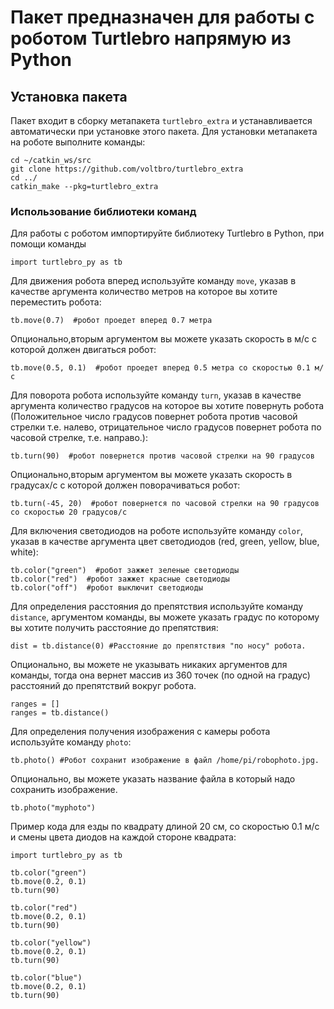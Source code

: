 # Пакет предназначен для работы с роботом Turtlebro напрямую из Python

## Установка пакета

Пакет входит в сборку метапакета `turtlebro_extra` и устанавливается автоматически при установке этого пакета. Для установки метапакета на роботе выполните команды:

```
cd ~/catkin_ws/src
git clone https://github.com/voltbro/turtlebro_extra
cd ../
catkin_make --pkg=turtlebro_extra
```

### Использование библиотеки команд

Для работы с роботом импортируйте библиотеку Turtlebro в Python, при помощи команды
``` 
import turtlebro_py as tb
```

Для движения робота вперед используйте команду `move`, указав в качестве аргумента количество метров на которое вы хотите переместить робота:

```
tb.move(0.7)  #робот проедет вперед 0.7 метра
```
Опционально,вторым аргументом вы можете указать скорость в м/с с которой должен двигаться робот:
```
tb.move(0.5, 0.1)  #робот проедет вперед 0.5 метра со скоростью 0.1 м/с
```

Для поворота робота используйте команду `turn`, указав в качестве аргумента количество градусов на которое вы хотите повернуть робота
(Положительное число градусов повернет робота против часовой стрелки т.е. налево, отрицательное число градусов повернет робота по часовой стрелке, т.е. направо.):

```
tb.turn(90)  #робот повернется против часовой стрелки на 90 градусов
```
Опционально,вторым аргументом вы можете указать скорость в градусах/с с которой должен поворачиваться робот:
```
tb.turn(-45, 20)  #робот повернется по часовой стрелки на 90 градусов со скоростью 20 градусов/с
```

Для включения светодиодов на роботе используйте команду `color`, указав в качестве аргумента цвет светодиодов (red, green, yellow, blue, white):

```
tb.color("green")  #робот зажжет зеленые светодиоды
tb.color("red")  #робот зажжет красные светодиоды
tb.color("off")  #робот выключит светодиоды
```

Для определения расстояния до препятствия используйте команду `distance`, аргументом команды, вы можете указать градус по которому вы хотите получить расстояние до препятствия:
```
dist = tb.distance(0) #Расстояние до препятствия "по носу" робота.
```
Опционально, вы можете не указывать никаких аргументов для команды, тогда она вернет массив из 360 точек (по одной на градус) расстояний до препятствий вокруг робота.

```
ranges = []
ranges = tb.distance()
```

Для определения получения изображения с камеры робота используйте команду `photo`:
```
tb.photo() #Робот сохранит изображение в файл /home/pi/robophoto.jpg.
```
Опционально, вы можете указать название файла в который надо сохранить изображение.

```
tb.photo("myphoto")
```


Пример кода для езды по квадрату длиной 20 см, со скоростью 0.1 м/с и смены цвета диодов на каждой стороне квадрата:

```
import turtlebro_py as tb

tb.color("green")
tb.move(0.2, 0.1)
tb.turn(90)

tb.color("red")
tb.move(0.2, 0.1)
tb.turn(90)

tb.color("yellow")
tb.move(0.2, 0.1)
tb.turn(90)

tb.color("blue")
tb.move(0.2, 0.1)
tb.turn(90)
```
